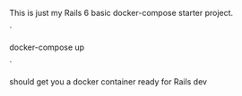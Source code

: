 This is just my Rails 6 basic docker-compose starter project. 

`

docker-compose up

`

should get you a docker container ready for Rails dev
